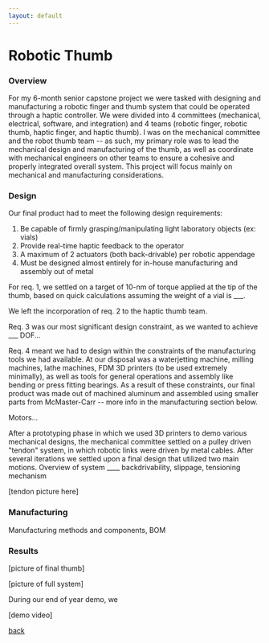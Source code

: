 ```yaml
---
layout: default
---
```


# Robotic Thumb

### Overview

For my 6-month senior capstone project we were tasked with designing and manufacturing a robotic finger and thumb system that could be operated through a haptic controller. We were divided into 4 committees (mechanical, electrical, software, and integration) and 4 teams (robotic finger, robotic thumb, haptic finger, and haptic thumb). I was on the mechanical committee and the robot thumb team -- as such, my primary role was to lead the mechanical design and manufacturing of the thumb, as well as coordinate with mechanical engineers on other teams to ensure a cohesive and properly integrated overall system. This project will focus mainly on mechanical and manufacturing considerations.

### Design

Our final product had to meet the following design requirements:

1. Be capable of firmly grasping/manipulating light laboratory objects (ex: vials)
2. Provide real-time haptic feedback to the operator
3. A maximum of 2 actuators (both back-drivable) per robotic appendage
4. Must be designed almost entirely for in-house manufacturing and assembly out of metal

For req. 1, we settled on a target of 10-nm of torque applied at the tip of the thumb, based on quick calculations assuming the weight of a vial is ___.

We left the incorporation of req. 2 to the haptic thumb team.

Req. 3 was our most significant design constraint, as we wanted to achieve ___ DOF...

Req. 4 meant we had to design within the constraints of the manufacturing tools we had available. At our disposal was a waterjetting machine, milling machines, lathe machines, FDM 3D printers (to be used extremely minimally), as well as tools for general operations and assembly like bending or press fitting bearings. As a result of these constraints, our final product was made out of machined aluminum and assembled using smaller parts from McMaster-Carr -- more info in the manufacturing section below.

Motors...

After a prototyping phase in which we used 3D printers to demo various mechanical designs, the mechanical committee settled on a pulley driven "tendon" system, in which robotic links were driven by metal cables. After several iterations we settled upon a final design that utilized two main motions. Overview of system ____ backdrivability, slippage, tensioning mechanism

[tendon picture here]

### Manufacturing

Manufacturing methods and components, BOM

### Results

[picture of final thumb]

[picture of full system]

During our end of year demo, we

[demo video]

[back](./)
